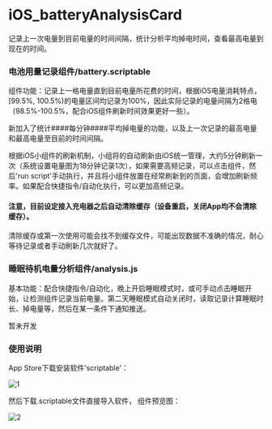 # iOS_batteryAnalysisCard
 记录上一次电量到目前电量的时间间隔，统计分析平均掉电时间，查看最高电量到现在的时间。

### 电池用量记录组件/battery.scriptable

组件功能：记录上一格电量直到目前电量所花费的时间，根据iOS电量消耗特点，\[99.5%, 100.5%)的电量区间均记录为100%，因此实际记录的电量间隔为2格电（98.5%-100.5%，配合iOS组件刷新时间效果更好一些）。

新加入了统计####每分钟####平均掉电量的功能，以及上一次记录的最高电量和最高电量至目前的时间间隔。

根据iOS小组件的刷新机制，小组将的自动刷新由iOS统一管理，大约5分钟刷新一次（系统设置电量图为18分钟记录1次），如果需要高频记录，可以点击组件，然后'run script'手动执行，并且将小组件放置在经常刷新到的页面，会增加刷新频率。如果配合快捷指令/自动化执行，可以更加高频记录。

#### 注意，目前设定接入充电器之后自动清除缓存（设备重启，关闭App均不会清除缓存）。

清除缓存或第一次使用可能会找不到缓存文件，可能出现数据不准确的情况，耐心等待记录或者手动刷新几次就好了。


### 睡眠待机电量分析组件/analysis.js

基本功能：配合快捷指令/自动化，晚上开启睡眠模式时，或可手动点击睡眠开始，让检测组件记录当前电量。第二天睡眠模式自动关闭时，读取记录计算睡眠时长、掉电量等，然后在某一条件下通知推送。

暂未开发

### 使用说明

App Store下载安装软件'scriptable'：

![1](https://user-images.githubusercontent.com/66932433/147191575-8771ba6b-daa9-4973-b9c4-e766faf18c64.jpg)

然后下载.scriptable文件直接导入软件，
组件预览图：

![2](https://user-images.githubusercontent.com/66932433/147191672-0f2b1337-7eda-4bb6-ba92-3a07839675be.jpg)
